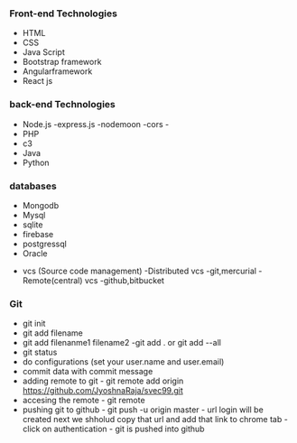 ### Front-end Technologies

- HTML
- CSS
- Java Script
- Bootstrap framework
- Angularframework
- React js

### back-end Technologies


- Node.js
       -express.js
       -nodemoon
       -cors
       -
- PHP
- c3
- Java
- Python

### databases

- Mongodb
-  Mysql
- sqlite
- firebase
- postgressql
- Oracle

+ vcs  (Source code management) 
         -Distributed vcs
                 -git,mercurial
         -Remote(central) vcs
                 -github,bitbucket


 ###   Git
- git init
- git add filename
- git add filenanme1 filename2 
-git add . or git add --all
- git status  
 - do configurations (set your user.name and user.email)  
- commit data with commit message 
- adding remote to git
        -  git remote add origin https://github.com/JyoshnaRaja/svec99.git
- accesing the remote
        - git remote
- pushing git to github
        -  git push -u origin master
        -  url login will be created next we shholud copy that url and add that link to chrome tab
         -  click on authentication
        -  git is pushed into github

